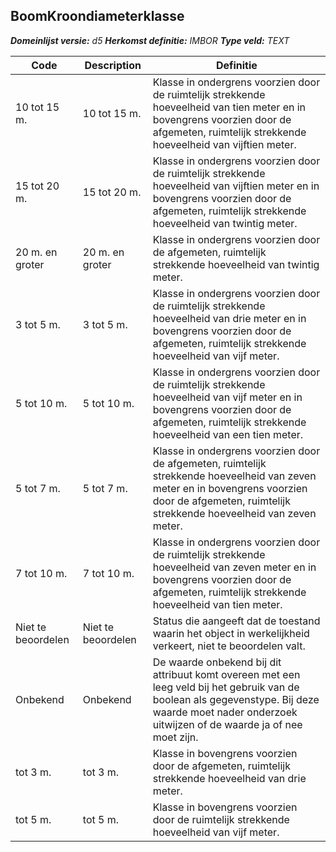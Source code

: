 ﻿## BoomKroondiameterklasse

*__Domeinlijst versie:__ d5*
*__Herkomst definitie:__ IMBOR*
*__Type veld:__ TEXT*

|__Code__ |__Description__ |__Definitie__	|
|	---	|	---	|   ---	| 
| 10 tot 15 m. | 10 tot 15 m. | Klasse in ondergrens voorzien door de ruimtelijk strekkende hoeveelheid van tien meter en in bovengrens voorzien door de afgemeten, ruimtelijk strekkende hoeveelheid van vijftien meter. |
| 15 tot 20 m. | 15 tot 20 m. | Klasse in ondergrens voorzien door de ruimtelijk strekkende hoeveelheid van vijftien meter en in bovengrens voorzien door de afgemeten, ruimtelijk strekkende hoeveelheid van twintig meter. |
| 20 m. en groter | 20 m. en groter | Klasse in ondergrens voorzien door de afgemeten, ruimtelijk strekkende hoeveelheid van twintig meter. |
| 3 tot 5 m. | 3 tot 5 m. | Klasse in ondergrens voorzien door de ruimtelijk strekkende hoeveelheid van drie meter en in bovengrens voorzien door de afgemeten, ruimtelijk strekkende hoeveelheid van vijf meter. |
| 5 tot 10 m. | 5 tot 10 m. | Klasse in ondergrens voorzien door de ruimtelijk strekkende hoeveelheid van vijf meter en in bovengrens voorzien door de afgemeten, ruimtelijk strekkende hoeveelheid van een tien meter. |
| 5 tot 7 m. | 5 tot 7 m. | Klasse in ondergrens voorzien door de afgemeten, ruimtelijk strekkende hoeveelheid van zeven meter en in bovengrens voorzien door de afgemeten, ruimtelijk strekkende hoeveelheid van zeven meter. |
| 7 tot 10 m. | 7 tot 10 m. | Klasse in ondergrens voorzien door de ruimtelijk strekkende hoeveelheid van zeven meter en in bovengrens voorzien door de afgemeten, ruimtelijk strekkende hoeveelheid van tien meter. |
| Niet te beoordelen | Niet te beoordelen | Status die aangeeft dat de toestand waarin het object in werkelijkheid verkeert, niet te beoordelen valt. |
| Onbekend | Onbekend | De waarde onbekend bij dit attribuut komt overeen met een leeg veld bij het gebruik van de boolean als gegevenstype. Bij deze waarde moet nader onderzoek uitwijzen of de waarde ja of nee moet zijn. |
| tot 3 m. | tot 3 m. | Klasse in bovengrens voorzien door de afgemeten, ruimtelijk strekkende hoeveelheid van drie meter. |
| tot 5 m. | tot 5 m. | Klasse in bovengrens voorzien door de ruimtelijk strekkende hoeveelheid van vijf meter. |
